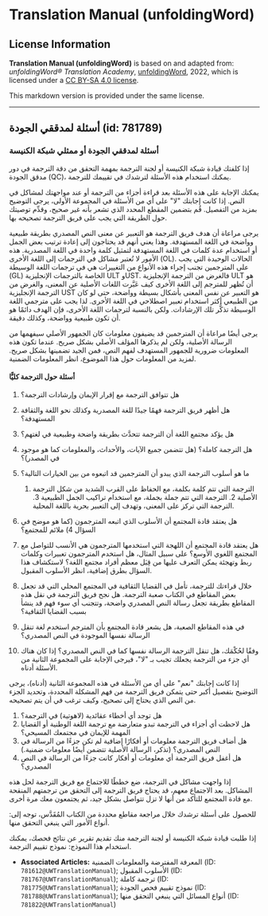 # Translation Manual (unfoldingWord)

## License Information

**Translation Manual (unfoldingWord)** is based on and adapted from: _unfoldingWord® Translation Academy_, [unfoldingWord](https://unfoldingword.org/utw), 2022, which is licensed under a [CC BY-SA 4.0 license](https://creativecommons.org/licenses/by-sa/4.0/legalcode.en).

This markdown version is provided under the same license.



--------------------------------

## أسئلة لمدققي الجودة (id: 781789)

### أسئلة لمدققي الجودة أو ممثلي شبكة الكنيسة

إذا كلفتك قيادة شبكة الكنيسة أو لجنة الترجمة بمهمة التحقق من دقة الترجمة في دور مدقق الجودة (QC)، يمكنك استخدام هذه الأسئلة لترشدك في تقييمك للترجمة.

يمكنك الإجابة على هذه الأسئلة بعد قراءة أجزاء من الترجمة أو عند مواجهتك لمشاكل في النص. إذا كانت إجابتك "لا" على أي من الأسئلة في المجموعة الأولى، يرجى التوضيح بمزيد من التفصيل. قُم بتضمين المقطع المحدد الذي تشعر بأنه غير صحيح، وقدِّم توصيتك حول الطريقة التي يجب على فريق الترجمة تصحيحه بها.

يرجى مراعاة أن هدف فريق الترجمة هو التعبير عن معنى النص المصدري بطريقة طبيعية وواضحة في اللغة المستهدفة. وهذا يعني أنهم قد يحتاجون إلى إعادة ترتيب بعض الجمل أو استخدام عدة كلمات في اللغة المستهدفة لتمثيل كلمة واحدة في اللغة المصدرية. هذه الأمور لا تُعتبر مشاكل في الترجمات إلى اللغة الأخرى (OL). الحالات الوحيدة التي يجب على المترجمين تجنب إجراء هذه الأنواع من التغييرات هي في ترجمات اللغة الوسيطة (GL) الخاصة بالترجمات الإنجليزية ULT وUST. فالغرض من الترجمة الإنجليزية ULT هو أن تُظهر للمترجم إلى اللغة الأخرى كيف عَبَّرت اللغات الأصلية عن المعنى، والغرض من الترجمة الإنجليزية UST هو التعبير عن نفس المعنى بأشكال بسيطة وواضحة، حتى لو كان من الطبيعي أكثر استخدام تعبير اصطلاحي في اللغة الأخرى. لذا يجب على مترجمي اللغة الوسيطة تذكُّر تلك الإرشادات. ولكن بالنسبة لترجمات اللغة الأخرى، فإن الهدف دائمًا هو أن تكون طبيعية وواضحة، وكذلك دقيقة.

يرجى أيضًا مراعاة أن المترجمين قد يضيفون معلومات كان الجمهور الأصلي سيفهمها من الرسالة الأصلية، ولكن لم يذكرها المؤلف الأصلي بشكل صريح. عندما تكون هذه المعلومات ضرورية للجمهور المستهدف لفهم النص، فمن الجيد تضمينها بشكل صريح. لمزيد من المعلومات حول هذا الموضوع، انظر المعلومات الضمنية.

#### أسئلة حول الترجمة كليًّا

1. هل تتوافق الترجمة مع إقرار الإيمان وإرشادات الترجمة؟
2. هل أظهر فريق الترجمة فهمًا جيدًا للغة المصدرية وكذلك نحو اللغة والثقافة المستهدفة؟
3. هل يؤكد مجتمع اللغة أن الترجمة تتحدَّث بطريقة واضحة وطبيعية في لغتهم؟
4. هل الترجمة كاملة؟ (هل تتضمن جميع الآيات، والأحداث، والمعلومات كما هو موجود في المصدر)؟
5. ما هو أسلوب الترجمة الذي يبدو أن المترجمين قد اتبعوه من بين الخيارات التالية؟

    1. الترجمة التي تتم كلمة بكلمة، مع الحفاظ على القرب الشديد من شكل الترجمة الأصلية
        2. الترجمة التي تتم جملة بجملة، مع استخدام تراكيب الجمل الطبيعية
        3. الترجمة التي تركز على المعنى، وتهدف إلى التعبير بحرية باللغة المحلية.
6. هل يعتقد قادة المجتمع أن الأسلوب الذي اتبعه المترجمون (كما هو موضح في السؤال 4\) ملائم للمجتمع؟
7. هل يعتقد قادة المجتمع أن اللهجة التي استخدمها المترجمون هي الأنسب للتواصل مع المجتمع اللغوي الأوسع؟ على سبيل المثال، هل استخدم المترجمون تعبيرات وكلمات ربط وتهجئة يمكن التعرف عليها من قِبَل معظم أفراد مجتمع اللغة؟ لاستكشاف هذا السؤال بطرق إضافية، انظر الأسلوب المقبول.
8. خلال قراءتك للترجمة، تأمل في القضايا الثقافية في المجتمع المحلي التي قد تجعل بعض المقاطع في الكتاب صعبة الترجمة. هل نجح فريق الترجمة في نقل هذه المقاطع بطريقة تجعل رسالة النص المصدري واضحة، وتتجنب أي سوء فهم قد ينشأ بسبب القضايا الثقافية؟
9. في هذه المقاطع الصعبة، هل يشعر قادة المجتمع بأن المترجم استخدم لغة تنقل الرسالة نفسها الموجودة في النص المصدري؟
10. وفقًا لحُكْمَك، هل تنقل الترجمة الرسالة نفسها كما في النص المصدري؟ إذا كان هناك أي جزء من الترجمة يجعلك تجيب بـ "لا"، فيرجى الإجابة على المجموعة الثانية من الأسئلة أدناه.

إذا كانت إجابتك "نعم" على أي من الأسئلة في هذه المجموعة الثانية (أدناه)، يرجى التوضيح بتفصيل أكبر حتى يتمكن فريق الترجمة من فهم المشكلة المحددة، وتحديد الجزء من النص الذي يحتاج إلى تصحيح، وكيف ترغب في أن يتم تصحيحه.

1. هل توجد أي أخطاء عقائدية (لاهوتية) في الترجمة؟
2. هل لاحظت أي أجزاء في الترجمة تبدو متعارضة مع ترجمة اللغة الوطنية أو القضايا المهمة للإيمان في مجتمعك المسيحي؟
3. هل أضاف فريق الترجمة معلومات أو أفكارًا إضافية لم تكن جزءًا من الرسالة في النص المصدري؟ (تذكر، الرسالة الأصلية تتضمن أيضًا معلومات ضمنية.)
4. هل أغفل فريق الترجمة أي معلومات أو أفكار كانت جزءًا من الرسالة في النص المصدري؟

إذا واجهت مشاكل في الترجمة، ضع خططًا للاجتماع مع فريق الترجمة لحل هذه المشاكل. بعد الاجتماع معهم، قد يحتاج فريق الترجمة إلى التحقق من ترجمتهم المنقحة مع قادة المجتمع للتأكد من أنها لا تزل تتواصل بشكل جيد، ثم يجتمعون معك مرة أخرى.

للحصول على أسئلة ترشدك خلال مراجعة مقاطع محددة من الكتاب المُقَدَّس، توجه إلى: أنواع الأمور التي ينبغي التحقق منها.

إذا طلبت قيادة شبكة الكنيسة أو لجنة الترجمة منك تقديم تقرير عن نتائج فحصك، يمكنك استخدام هذا النموذج: نموذج تقييم الترجمة.

* **Associated Articles:** المعرفة المفترضة والمعلومات الضمنية (ID: `781612@UWTranslationManual`); الأسلوب المقبول (ID: `781767@UWTranslationManual`); ترجمة كاملة (ID: `781775@UWTranslationManual`); نموذج تقييم فحص الجودة (ID: `781788@UWTranslationManual`); أنواع المسائل التي ينبغي التحقق منها (ID: `781822@UWTranslationManual`)

